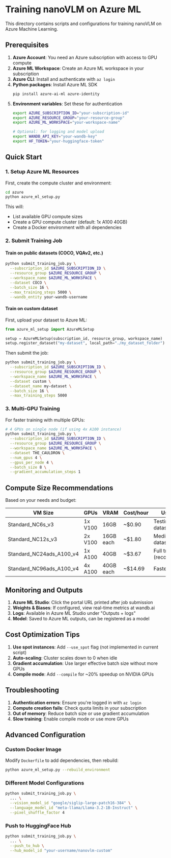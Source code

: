 # Training nanoVLM on Azure ML

This directory contains scripts and configurations for training nanoVLM on Azure Machine Learning.

## Prerequisites

1. **Azure Account**: You need an Azure subscription with access to GPU compute
2. **Azure ML Workspace**: Create an Azure ML workspace in your subscription
3. **Azure CLI**: Install and authenticate with `az login`
4. **Python packages**: Install Azure ML SDK
   ```bash
   pip install azure-ai-ml azure-identity
   ```
5. **Environment variables**: Set these for authentication
   ```bash
   export AZURE_SUBSCRIPTION_ID="your-subscription-id"
   export AZURE_RESOURCE_GROUP="your-resource-group"
   export AZURE_ML_WORKSPACE="your-workspace-name"
   
   # Optional: for logging and model upload
   export WANDB_API_KEY="your-wandb-key"
   export HF_TOKEN="your-huggingface-token"
   ```

## Quick Start

### 1. Setup Azure ML Resources

First, create the compute cluster and environment:

```bash
cd azure
python azure_ml_setup.py
```

This will:
- List available GPU compute sizes
- Create a GPU compute cluster (default: 1x A100 40GB)
- Create a Docker environment with all dependencies

### 2. Submit Training Job

#### Train on public datasets (COCO, VQAv2, etc.)

```bash
python submit_training_job.py \
  --subscription_id $AZURE_SUBSCRIPTION_ID \
  --resource_group $AZURE_RESOURCE_GROUP \
  --workspace_name $AZURE_ML_WORKSPACE \
  --dataset COCO \
  --batch_size 16 \
  --max_training_steps 5000 \
  --wandb_entity your-wandb-username
```

#### Train on custom dataset

First, upload your dataset to Azure ML:

```python
from azure_ml_setup import AzureMLSetup

setup = AzureMLSetup(subscription_id, resource_group, workspace_name)
setup.register_dataset("my-dataset", local_path="./my_dataset_folder")
```

Then submit the job:

```bash
python submit_training_job.py \
  --subscription_id $AZURE_SUBSCRIPTION_ID \
  --resource_group $AZURE_RESOURCE_GROUP \
  --workspace_name $AZURE_ML_WORKSPACE \
  --dataset custom \
  --dataset_name my-dataset \
  --batch_size 16 \
  --max_training_steps 5000
```

### 3. Multi-GPU Training

For faster training with multiple GPUs:

```bash
# 4 GPUs on single node (if using 4x A100 instance)
python submit_training_job.py \
  --subscription_id $AZURE_SUBSCRIPTION_ID \
  --resource_group $AZURE_RESOURCE_GROUP \
  --workspace_name $AZURE_ML_WORKSPACE \
  --dataset THE_CAULDRON \
  --num_gpus 4 \
  --gpus_per_node 4 \
  --batch_size 8 \
  --gradient_accumulation_steps 1
```

## Compute Size Recommendations

Based on your needs and budget:

| VM Size | GPUs | VRAM | Cost/hour | Use Case |
|---------|------|------|-----------|----------|
| Standard_NC6s_v3 | 1x V100 | 16GB | ~$0.90 | Testing, small datasets |
| Standard_NC12s_v3 | 2x V100 | 16GB each | ~$1.80 | Medium datasets |
| Standard_NC24ads_A100_v4 | 1x A100 | 40GB | ~$3.67 | Full training (recommended) |
| Standard_NC96ads_A100_v4 | 4x A100 | 40GB each | ~$14.69 | Fastest training |

## Monitoring and Outputs

1. **Azure ML Studio**: Click the portal URL printed after job submission
2. **Weights & Biases**: If configured, view real-time metrics at wandb.ai
3. **Logs**: Available in Azure ML Studio under "Outputs + logs"
4. **Model**: Saved to Azure ML outputs, can be registered as a model

## Cost Optimization Tips

1. **Use spot instances**: Add `--use_spot` flag (not implemented in current script)
2. **Auto-scaling**: Cluster scales down to 0 when idle
3. **Gradient accumulation**: Use larger effective batch size without more GPUs
4. **Compile mode**: Add `--compile` for ~20% speedup on NVIDIA GPUs

## Troubleshooting

1. **Authentication errors**: Ensure you're logged in with `az login`
2. **Compute creation fails**: Check quota limits in your subscription
3. **Out of memory**: Reduce batch size or use gradient accumulation
4. **Slow training**: Enable compile mode or use more GPUs

## Advanced Configuration

### Custom Docker Image

Modify `Dockerfile` to add dependencies, then rebuild:

```bash
python azure_ml_setup.py --rebuild_environment
```

### Different Model Configurations

```bash
python submit_training_job.py \
  ... \
  --vision_model_id "google/siglip-large-patch16-384" \
  --language_model_id "meta-llama/Llama-3.2-1B-Instruct" \
  --pixel_shuffle_factor 4
```

### Push to HuggingFace Hub

```bash
python submit_training_job.py \
  ... \
  --push_to_hub \
  --hub_model_id "your-username/nanovlm-custom"
```